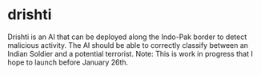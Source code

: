 # drishti
Drishti is an AI that can be deployed along the Indo-Pak border to detect malicious activity.  The AI should be able to correctly classify between an Indian Soldier and a potential terrorist. Note: This is work in progress that I hope to launch before January 26th.
